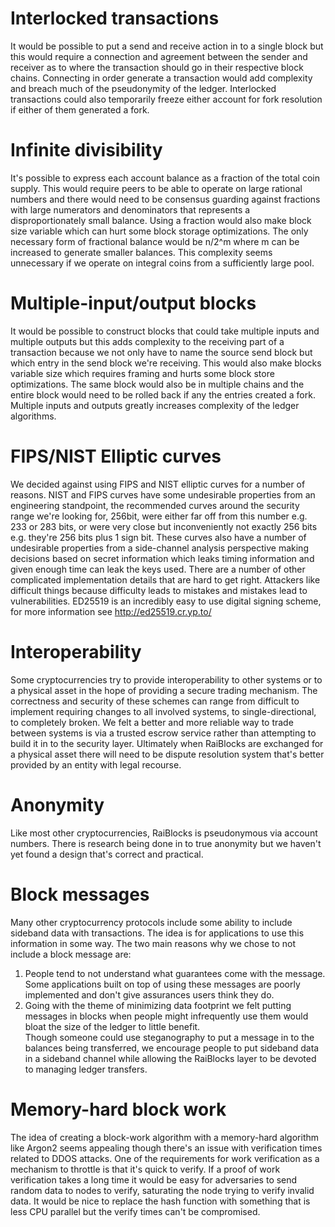 # Interlocked transactions
It would be possible to put a send and receive action in to a single block but this would require a connection and agreement between the sender and receiver as to where the transaction should go in their respective block chains.  Connecting in order generate a transaction would add complexity and breach much of the pseudonymity of the ledger.  Interlocked transactions could also temporarily freeze either account for fork resolution if either of them generated a fork.

# Infinite divisibility
It's possible to express each account balance as a fraction of the total coin supply.  This would require peers to be able to operate on large rational numbers and there would need to be consensus guarding against fractions with large numerators and denominators that represents a disproportionately small balance.  Using a fraction would also make block size variable which can hurt some block storage optimizations.  The only necessary form of fractional balance would be n/2^m where m can be increased to generate smaller balances.  This complexity seems unnecessary if we operate on integral coins from a sufficiently large pool.

# Multiple-input/output blocks
It would be possible to construct blocks that could take multiple inputs and multiple outputs but this adds complexity to the receiving part of a transaction because we not only have to name the source send block but which entry in the send block we're receiving.  This would also make blocks variable size which requires framing and hurts some block store optimizations.  The same block would also be in multiple chains and the entire block would need to be rolled back if any the entries created a fork.  Multiple inputs and outputs greatly increases complexity of the ledger algorithms.

# FIPS/NIST Elliptic curves
We decided against using FIPS and NIST elliptic curves for a number of reasons.  NIST and FIPS curves have some undesirable properties from an engineering standpoint, the recommended curves around the security range we're looking for, 256bit, were either far off from this number e.g. 233 or 283 bits, or were very close but inconveniently not exactly 256 bits e.g. they're 256 bits plus 1 sign bit.  These curves also have a number of undesirable properties from a side-channel analysis perspective making decisions based on secret information which leaks timing information and given enough time can leak the keys used.  There are a number of other complicated implementation details that are hard to get right.  Attackers like difficult things because difficulty leads to mistakes and mistakes lead to vulnerabilities.  ED25519 is an incredibly easy to use digital signing scheme, for more information see http://ed25519.cr.yp.to/

# Interoperability
Some cryptocurrencies try to provide interoperability to other systems or to a physical asset in the hope of providing a secure trading mechanism.  The correctness and security of these schemes can range from difficult to implement requiring changes to all involved systems, to single-directional, to completely broken.  We felt a better and more reliable way to trade between systems is via a trusted escrow service rather than attempting to build it in to the security layer.  Ultimately when RaiBlocks are exchanged for a physical asset there will need to be dispute resolution system that's better provided by an entity with legal recourse.

# Anonymity
Like most other cryptocurrencies, RaiBlocks is pseudonymous via account numbers.  There is research being done in to true anonymity but we haven't yet found a design that's correct and practical.

# Block messages
Many other cryptocurrency protocols include some ability to include sideband data with transactions.  The idea is for applications to use this information in some way.  The two main reasons why we chose to not include a block message are:  
1. People tend to not understand what guarantees come with the message.  Some applications built on top of using these messages are poorly implemented and don't give assurances users think they do.  
2. Going with the theme of minimizing data footprint we felt putting messages in blocks when people might infrequently use them would bloat the size of the ledger to little benefit.  
Though someone could use steganography to put a message in to the balances being transferred, we encourage people to put sideband data in a sideband channel while allowing the RaiBlocks layer to be devoted to managing ledger transfers.

# Memory-hard block work
The idea of creating a block-work algorithm with a memory-hard algorithm like Argon2 seems appealing though there's an issue with verification times related to DDOS attacks.  One of the requirements for work verification as a mechanism to throttle is that it's quick to verify.  If a proof of work verification takes a long time it would be easy for adversaries to send random data to nodes to verify, saturating the node trying to verify invalid data.  It would be nice to replace the hash function with something that is less CPU parallel but the verify times can't be compromised.